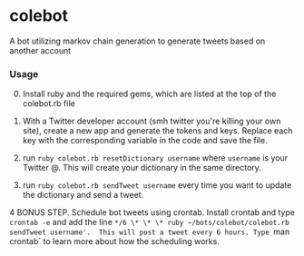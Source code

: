 # colebot
A bot utilizing markov chain generation to generate tweets based on another account

### Usage
0. Install ruby and the required gems, which are listed at the top of the colebot.rb file

1. With a Twitter developer account (smh twitter you're killing your own site), create a new app and generate the tokens and keys.  Replace each key with the corresponding variable in the code and save the file.

2. run `ruby colebot.rb resetDictionary username` where `username` is your Twitter @.  This will create your dictionary in the same directory.

3. run `ruby colebot.rb sendTweet username` every time you want to update the dictionary and send a tweet.

4 BONUS STEP.  Schedule bot tweets using crontab.  Install crontab and type `crontab -e` and add the line `*/6 \* \* \* ruby ~/bots/colebot/colebot.rb sendTweet username'.  This will post a tweet every 6 hours. Type `man crontab` to learn more about how the scheduling works.

